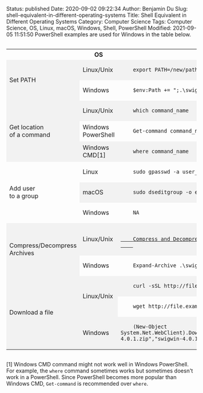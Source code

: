 Status: published
Date: 2020-09-02 09:22:34
Author: Benjamin Du
Slug: shell-equivalent-in-different-operating-systems
Title: Shell Equivalent in Different Operating Systems
Category: Computer Science
Tags: Computer Science, OS, Linux, macOS, Windows, Shell, PowerShell
Modified: 2021-09-05 11:51:50
PowerShell examples are used for Windows in the table below.

<div style="overflow-x:auto;">
<style>
    tr:nth-child(even) {background-color: #f2f2f2}
</style>
<table style="width:100%">
  <tr>
    <th> </th>
    <th> OS </th>
    <th> Command </th>
  </tr>

  <tr>
    <td rowspan="2"> Set PATH </td>
    <td> Linux/Unix </td>
    <td> <code> 
    export PATH=/new/path:$PATH
    </code> </td>
  </tr>
  <tr>
    <td> Windows </td>
    <td> <code> 
    $env:Path += ";.\swigwin-4.0.1";
    </code> </td>
  </tr>

  <tr>
    <td rowspan="3"> Get location <br> of a command </td>
    <td> Linux/Unix </td>
    <td> <code> 
    which command_name
    </code> </td>
  </tr>
  <tr>
    <td> Windows PowerShell </td>
    <td> <code> 
    Get-command command_name
    </code> </td>
  </tr>
  <tr>
    <td> Windows CMD[1] </td>
    <td> <code> 
    where command_name
    </code> </td>
  </tr>

  <tr>
    <td rowspan="3"> Add user <br> to a group </td>
    <td> Linux </td>
    <td> <code> 
    sudo gpasswd -a user_name group_name
    </code> </td>
  </tr>
  <tr>
    <td> macOS </td>
    <td> <code> 
    sudo dseditgroup -o edit -a $username_to_add -t user admin
    </code> </td>
  </tr>
  <tr>
    <td> Windows </td>
    <td> <code> 
    NA
    </code> </td>
  </tr>

  <tr>
    <td rowspan="2"> Compress/Decompress Archives </td>
    <td> Linux/Unix </td>
    <td> <code> 
    <a href="http://www.legendu.net/en/blog/compress-and-decompress-in-linux/">
    Compress and Decompressing Archives in Linux
    </a>
    </code> </td>
  </tr>
  <tr>
    <td> Windows </td>
    <td> <code> 
    Expand-Archive .\swigwin-4.0.1.zip .;
    </code> </td>
  </tr>

  <tr>
    <td rowspan="3"> Download a file </td>
    <td rowspan="2"> Linux/Unix </td>
    <td> <code> 
    curl -sSL http://file.example.com -o output
    </code> </td>
  </tr>
  <tr>
    <td> <code> 
    wget http://file.example.com -O output
    </code> </td>
  </tr>
  <tr>
    <td> Windows </td>
    <td> <code> 
    (New-Object System.Net.WebClient).DownloadFile("http://prdownloads.sourceforge.net/swig/swigwin-4.0.1.zip","swigwin-4.0.1.zip");
    </code> </td>
  </tr>

</table>
</div>

[1] Windows CMD command might not work well in Windows PowerShell. 
    For example,
    the `where` command sometimes works but sometimes doesn't work in a PowerShell.
    Since PowerShell becomes more popular than Windows CMD,
    `Get-command` is recommended over `where`.
